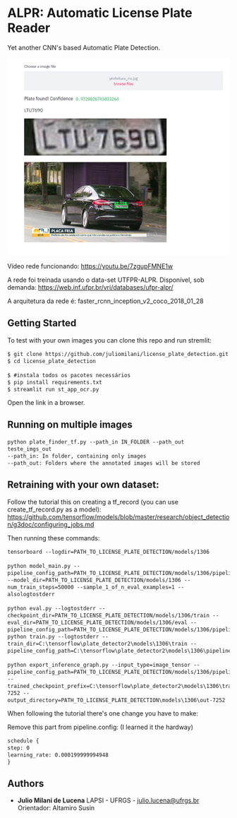 # ALPR: Automatic License Plate Reader

Yet another CNN's based Automatic Plate Detection.

![Plate Image](https://github.com/juliomilani/license_plate_detection/blob/master/teste_imgs_out/prefeitura_rio.png "Input image")

Vídeo rede funcionando: https://youtu.be/7zgupFMNE1w

A rede foi treinada usando o data-set UTFPR-ALPR. Disponível, sob demanda:
https://web.inf.ufpr.br/vri/databases/ufpr-alpr/

A arquitetura da rede é: 
faster_rcnn_inception_v2_coco_2018_01_28

## Getting Started

To test with your own images you can clone this repo and run stremlit:

```
$ git clone https://github.com/juliomilani/license_plate_detection.git
$ cd license_plate_detection

$ #instala todos os pacotes necessários
$ pip install requirements.txt
$ streamlit run st_app_ocr.py
```
Open the link in a browser.


## Running on multiple images

```
python plate_finder_tf.py --path_in IN_FOLDER --path_out teste_imgs_out
--path_in: In folder, containing only images
--path_out: Folders where the annotated images will be stored

```

## Retraining with your own dataset:

Follow the tutorial this on creating a tf_record (you can use create_tf_record.py as a model):
https://github.com/tensorflow/models/blob/master/research/object_detection/g3doc/configuring_jobs.md

Then running these commands:
```
tensorboard --logdir=PATH_TO_LICENSE_PLATE_DETECTION/models/1306

python model_main.py --pipeline_config_path=PATH_TO_LICENSE_PLATE_DETECTION/models/1306/pipeline.config --model_dir=PATH_TO_LICENSE_PLATE_DETECTION/models/1306 --num_train_steps=50000 --sample_1_of_n_eval_examples=1 --alsologtostderr

python eval.py --logtostderr --checkpoint_dir=PATH_TO_LICENSE_PLATE_DETECTION/models/1306/train --eval_dir=PATH_TO_LICENSE_PLATE_DETECTION/models/1306/eval --pipeline_config_path=PATH_TO_LICENSE_PLATE_DETECTION/models/1306/pipeline.config
python train.py --logtostderr --train_dir=C:\tensorflow\plate_detector2\models\1306\train --pipeline_config_path=C:\tensorflow\plate_detector2\models\1306\pipeline.config

python export_inference_graph.py --input_type=image_tensor --pipeline_config_path=PATH_TO_LICENSE_PLATE_DETECTION/models/1306/pipeline.config --trained_checkpoint_prefix=C:\tensorflow\plate_detector2\models\1306\train\model.ckpt-7252 --output_directory=PATH_TO_LICENSE_PLATE_DETECTION\models\1306\out-7252
```

When following the tutorial there's one change you have to make:

Remove this part from pipeline.config: (I learned it the hardway)
```
schedule {
step: 0
learning_rate: 0.000199999994948
}
```





## Authors

* **Julio Milani de Lucena** LAPSI - UFRGS - julio.lucena@ufrgs.br
Orientador: Altamiro Susin

